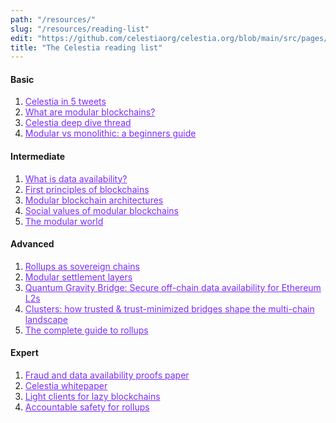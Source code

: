 ```yaml
---
path: "/resources/"
slug: "/resources/reading-list"
edit: "https://github.com/celestiaorg/celestia.org/blob/main/src/pages/markdown-pages/resources/reading-list.md"
title: "The Celestia reading list"
---
```



#### Basic
1. <a href="https://twitter.com/cryptoPothu/status/1509612095922311209" target="_blank" rel="noopener noreferrer" style="color:#7B2BF9;">Celestia in 5 tweets</a>
2. <a href="https://twitter.com/0xSydney/status/1600873510208827392" target="_blank" rel="noopener noreferrer" style="color:#7B2BF9;">What are modular blockchains?</a>
3. <a href="https://twitter.com/LeThang137/status/1603420186463604736" target="_blank" rel="noopener noreferrer" style="color:#7B2BF9;">Celestia deep dive thread</a>
4. <a href="https://blog.celestia.org/modular-vs-monolithic-a-beginners-guide/" target="_blank" rel="noopener noreferrer" style="color:#7B2BF9;">Modular vs monolithic: a beginners guide</a>

#### Intermediate
1. <a href="https://coinmarketcap.com/alexandria/article/what-is-data-availability" target="_blank" rel="noopener noreferrer" style="color:#7B2BF9;">What is data availability?</a>
2. <a href="https://celestia.org/learn/first-principles/modular-blockchains-and-first-principles" target="_blank" rel="noopener noreferrer" style="color:#7B2BF9;">First principles of blockchains</a>
3. <a href="https://celestia.org/learn/modular-architectures/the-modular-stack" target="_blank" rel="noopener noreferrer" style="color:#7B2BF9;">Modular blockchain architectures</a>
4. <a href="https://celestia.org/learn/values-of-modular-blockchains/modular-blockchains-are-user-first" target="_blank" rel="noopener noreferrer" style="color:#7B2BF9;">Social values of modular blockchains</a>
5. <a href="https://rainandcoffee.substack.com/p/the-modular-world?utm_source=profile&utm_medium=reader2" target="_blank" rel="noopener noreferrer" style="color:#7B2BF9;">The modular world</a>

#### Advanced
1. <a href="https://blog.celestia.org/sovereign-rollup-chains/" target="_blank" rel="noopener noreferrer" style="color:#7B2BF9;">Rollups as sovereign chains</a>
2. <a href="https://medium.com/@adlerjohn/the-why-s-of-optimistic-rollup-7c6a22cbb61a" target="_blank" rel="noopener noreferrer" style="color:#7B2BF9;">Modular settlement layers</a>
3. <a href="https://blog.celestia.org/celestiums/" target="_blank" rel="noopener noreferrer" style="color:#7B2BF9;">Quantum Gravity Bridge: Secure off-chain data availability for Ethereum L2s</a>
4. <a href="https://blog.celestia.org/clusters/" target="_blank" rel="noopener noreferrer" style="color:#7B2BF9;">Clusters: how trusted & trust-minimized bridges shape the multi-chain landscape</a>
5. <a href="https://members.delphidigital.io/reports/the-complete-guide-to-rollups" target="_blank" rel="noopener noreferrer" style="color:#7B2BF9;">The complete guide to rollups</a>

#### Expert
1. <a href="https://arxiv.org/abs/1809.09044" target="_blank" rel="noopener noreferrer" style="color:#7B2BF9;">Fraud and data availability proofs paper</a>
2. <a href="https://arxiv.org/abs/1905.09274" target="_blank" rel="noopener noreferrer" style="color:#7B2BF9;">Celestia whitepaper</a>
3. <a href="https://arxiv.org/abs/2203.15968" target="_blank" rel="noopener noreferrer" style="color:#7B2BF9;">Light clients for lazy blockchains</a>
4. <a href="https://arxiv.org/abs/2210.15017" target="_blank" rel="noopener noreferrer" style="color:#7B2BF9;">Accountable safety for rollups</a>

